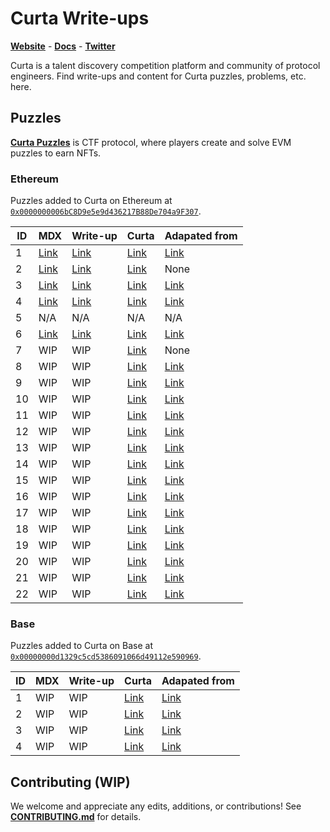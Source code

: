 # Curta Write-ups

[**Website**](https://curta.wtf) - [**Docs**](https://curta.wtf/docs) - [**Twitter**](https://twitter.com/curta_ctf)

Curta is a talent discovery competition platform and community of protocol engineers. Find write-ups and content for Curta puzzles, problems, etc. here.

## Puzzles

[**Curta Puzzles**](https://curta.wtf/docs/puzzles/overview) is CTF protocol, where players create and solve EVM puzzles to earn NFTs.

### Ethereum

Puzzles added to Curta on Ethereum at [`0x0000000006bC8D9e5e9d436217B88De704a9F307`](https://etherscan.io/address/0x0000000006bC8D9e5e9d436217B88De704a9F307).

| ID  | MDX                                  | Write-up                                        | Curta                                   | Adapated from                                                                                        |
| --- | ------------------------------------ | ----------------------------------------------- | --------------------------------------- | ---------------------------------------------------------------------------------------------------- |
| 1   | [Link](/blob/main/puzzles/eth/1.mdx) | [Link](https://curta.wtf/puzzle/eth:1/write-up) | [Link](https://curta.wtf/puzzle/eth:1)  | [Link](https://twitter.com/fiveoutofnine/status/1632257580960546816)                                 |
| 2   | [Link](/blob/main/puzzles/eth/2.mdx) | [Link](https://curta.wtf/puzzle/eth:2/write-up) | [Link](https://curta.wtf/puzzle/eth:2)  | None                                                                                                 |
| 3   | [Link](/blob/main/puzzles/eth/3.mdx) | [Link](https://curta.wtf/puzzle/eth:3/write-up) | [Link](https://curta.wtf/puzzle/eth:3)  | [Link](https://twitter.com/rileyholterhus/status/1637905710095933441)                                |
| 4   | [Link](/blob/main/puzzles/eth/4.mdx) | [Link](https://curta.wtf/puzzle/eth:4/write-up) | [Link](https://curta.wtf/puzzle/eth:4)  | [Link](https://hackmd.io/@xNSnimr_Rk68TArjAjMQvw/HkypUNJW2)                                          |
| 5   | N/A                                  | N/A                                             | N/A                                     | N/A                                                                                                  |
| 6   | [Link](/blob/main/puzzles/eth/6.mdx) | [Link](https://curta.wtf/puzzle/eth:6/write-up) | [Link](https://curta.wtf/puzzle/eth:6)  | [Link](https://hackmd.io/@IeEhYVhsSYa8OCSUqHthzQ/rJVIJViZn)                                          |
| 7   | WIP                                  | WIP                                             | [Link](https://curta.wtf/puzzle/eth:7)  | None                                                                                                 |
| 8   | WIP                                  | WIP                                             | [Link](https://curta.wtf/puzzle/eth:8)  | [Link](https://twitter.com/gf_256/status/1651346013792227332)                                        |
| 9   | WIP                                  | WIP                                             | [Link](https://curta.wtf/puzzle/eth:9)  | [Link](https://github.com/clabby/curta-puzzle/blob/main/test/Challenge.t.sol)                        |
| 10  | WIP                                  | WIP                                             | [Link](https://curta.wtf/puzzle/eth:10) | [Link](https://twitter.com/fiveoutofnine/status/1658930303019122688)                                 |
| 11  | WIP                                  | WIP                                             | [Link](https://curta.wtf/puzzle/eth:11) | [Link](https://github.com/leonardoalt/baby_its_me/tree/main/solution)                                |
| 12  | WIP                                  | WIP                                             | [Link](https://curta.wtf/puzzle/eth:12) | [Link](https://twitter.com/0xKaden/status/1664026474813489153)                                       |
| 13  | WIP                                  | WIP                                             | [Link](https://curta.wtf/puzzle/eth:13) | [Link](https://twitter.com/exp_table/status/1678260264893026305)                                     |
| 14  | WIP                                  | WIP                                             | [Link](https://curta.wtf/puzzle/eth:14) | [Link](https://twitter.com/jtriley_eth/status/1683203592344473601)                                   |
| 15  | WIP                                  | WIP                                             | [Link](https://curta.wtf/puzzle/eth:15) | [Link](https://twitter.com/zachobront/status/1688247687613743105)                                    |
| 16  | WIP                                  | WIP                                             | [Link](https://curta.wtf/puzzle/eth:16) | [Link](https://twitter.com/devtooligan/status/1694746398326128777)                                   |
| 17  | WIP                                  | WIP                                             | [Link](https://curta.wtf/puzzle/eth:17) | [Link](https://github.com/hrkrshnn/notes/blob/main/2023/curta.md)                                    |
| 18  | WIP                                  | WIP                                             | [Link](https://curta.wtf/puzzle/eth:18) | [Link](https://twitter.com/eth_call/status/1706029458275119205)                                      |
| 19  | WIP                                  | WIP                                             | [Link](https://curta.wtf/puzzle/eth:19) | [Link](https://twitter.com/sqrtrev/status/1727198251852636467)                                       |
| 20  | WIP                                  | WIP                                             | [Link](https://curta.wtf/puzzle/eth:20) | [Link](https://twitter.com/vinami/status/1728482477965213760)                                        |
| 21  | WIP                                  | WIP                                             | [Link](https://curta.wtf/puzzle/eth:21) | [Link](https://github.com/chainlight-io/publications/tree/main/ctf-writeups/curta-cup/Submerged)     |
| 22  | WIP                                  | WIP                                             | [Link](https://curta.wtf/puzzle/eth:22) | [Link](https://github.com/chainlight-io/publications/tree/main/ctf-writeups/curta-cup/Stake%20Frens) |

### Base

Puzzles added to Curta on Base at [`0x00000000d1329c5cd5386091066d49112e590969`](https://basescan.org/address/0x00000000d1329c5cd5386091066d49112e590969).

| ID  | MDX | Write-up | Curta                                   | Adapated from                                                                                                      |
| --- | --- | -------- | --------------------------------------- | ------------------------------------------------------------------------------------------------------------------ |
| 1   | WIP | WIP      | [Link](https://curta.wtf/puzzle/base:1) | [Link](https://github.com/chainlight-io/publications/tree/main/ctf-writeups/curta-cup/Usurper's%20Throne)          |
| 2   | WIP | WIP      | [Link](https://curta.wtf/puzzle/base:2) | [Link](https://github.com/chainlight-io/publications/blob/main/ctf-writeups/curta-cup/AddressGame/writeup.md)      |
| 3   | WIP | WIP      | [Link](https://curta.wtf/puzzle/base:3) | [Link](https://github.com/chainlight-io/publications/blob/main/ctf-writeups/curta-cup/LatentRisk/writeup.md)       |
| 4   | WIP | WIP      | [Link](https://curta.wtf/puzzle/base:4) | [Link](https://github.com/chainlight-io/publications/blob/main/ctf-writeups/curta-cup/PairAssetManager/writeup.md) |

## Contributing (WIP)

We welcome and appreciate any edits, additions, or contributions! See [**CONTRIBUTING.md**](/blog/main/CONTRIBUTING.md) for details.
